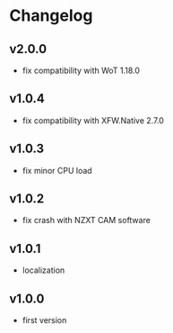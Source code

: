 # Changelog

## v2.0.0

* fix compatibility with WoT 1.18.0

## v1.0.4

* fix compatibility with XFW.Native 2.7.0

## v1.0.3

* fix minor CPU load

## v1.0.2

* fix crash with NZXT CAM software

## v1.0.1

* localization

## v1.0.0

* first version